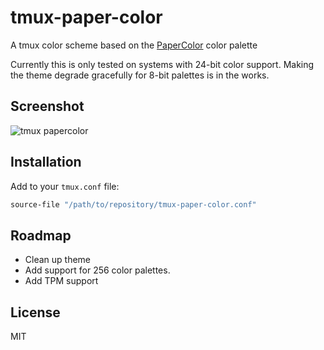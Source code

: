 # tmux-paper-color

A tmux color scheme based on the [PaperColor](https://github.com/morhetz/gruvbox) color palette

Currently this is only tested on systems with 24-bit color support. Making the theme degrade gracefully for 8-bit palettes is in the works.

## Screenshot

![tmux papercolor](https://github.com/jsec/tmux-paper-color/raw/master/screenshots/tmux-papercolor.png)

## Installation

Add to your `tmux.conf` file:

```bash
source-file "/path/to/repository/tmux-paper-color.conf"
```

## Roadmap

- Clean up theme
- Add support for 256 color palettes.
- Add TPM support

## License

MIT
